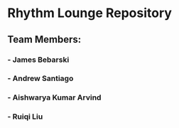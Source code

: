 # Rhythm Lounge Repository
## Team Members:
### - James Bebarski
### - Andrew Santiago
### - Aishwarya Kumar Arvind
### - Ruiqi Liu
